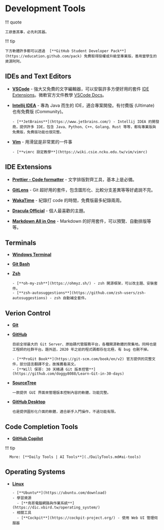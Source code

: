 # Development Tools

!!! quote

    工欲善其事，必先利其器。

!!! tip

    下方軟體許多都可以透過  [**GitHub Student Developer Pack**](https://education.github.com/pack) 免費取得授權或升級至專業版，善用當學生的資源阿阿。

## IDEs and Text Editors

- [**VSCode**](https://code.visualstudio.com/) - 強大又免費的文字編輯器，可以安裝許多方便好用的套件 [IDE Extensions](#ide-extensions)。微軟官方文件教學 [VSCode Docs](https://code.visualstudio.com/docs)。

- [**Intellij IDEA**](https://www.jetbrains.com/idea/) - 專為 Java 而生的 IDE，適合專案開發。有付費版 (Ultimate) 也有免費版 (Community)。

      - [**JetBrains**](https://www.jetbrains.com/) - Intellij IDEA 的開發商，提供許多 IDE，包含 Java、Python、C++、Golang、Rust 等等，都有專業版與免費版，免費版功能也很完整。

- [**Vim**](https://www.vim.org/) - 用滑鼠是非常累的一件事

      - [**vimrc 設定教學**](https://wiki.csie.ncku.edu.tw/vim/vimrc)

## IDE Extensions

- [**Prettier - Code formatter**](https://prettier.io/) - 文字排版對齊工具，基本上是必備。

- [**GitLens**](https://www.gitkraken.com/gitlens) - Git 超好用的套件，包含圖形化、比較分支差異等等好處說不完。

- [**WakaTime**](https://wakatime.com/) - 紀錄打 code 的時間，免費版最多紀錄兩周。

- [**Dracula Official**](https://marketplace.visualstudio.com/items?itemName=dracula-theme.theme-dracula) - 個人最喜歡的主題。

- [**Markdown All in One**](https://marketplace.visualstudio.com/items?itemName=yzhang.markdown-all-in-one) - Markdown 的好用套件，可以預覽、自動排版等等。

## Terminals

- [**Windows Terminal**](https://www.microsoft.com/zh-tw/p/windows-terminal/9n0dx20hk701)
- [**Git Bash**](https://git-scm.com/downloads)
- [**Zsh**](https://www.zsh.org/)

      - [**oh-my-zsh**](https://ohmyz.sh/) - zsh 開源框架，可以改主題、安裝套件。
      - [**zsh-autosuggestions**](https://github.com/zsh-users/zsh-autosuggestions) - zsh 自動補全套件。

## Verion Control

- [**Git**](https://gitforwindows.org/)

- [**GitHub**](https://github.com/)

      目前全球最大的 Git Server、原始碼代管服務平台，各種開源軟體的聚集地。同時也是工程師的社群平台。題外話，2020 年之前的程式碼都存在北極，有 bug 也刪不掉。

      - [**ProGit Book**](https://git-scm.com/book/en/v2) 官方提供的完整文件，部分語言翻譯不全，故推薦看英文。
      - [**Will 保哥: 30 天精通 Git 版本控管**](https://github.com/doggy8088/Learn-Git-in-30-days)

- [**SourceTree**](https://www.sourcetreeapp.com/)

      一款提供 GUI 界面來管理版本控制內容的軟體，功能完整。

- [**GitHub Desktop**](https://desktop.github.com/)

      也是提供圖形化介面的軟體，適合新手入門操作，不過功能有限。

## Code Completion Tools

- [**GitHub Copilot**](https://github.com/features/copilot)

!!! tip

      More: [**Daily Tools | AI Tools**](./DailyTools.md#ai-tools)

## Operating Systems

- [**Linux**](https://github.com/torvalds/linux)

      - [**Ubuntu**](https://ubuntu.com/download)
      - 學習資源
        - [**鳥哥電腦網路與作業系統**](https://dic.vbird.tw/operating_system/)
      - 相關工具
        - [**Cockpit**](https://cockpit-project.org/) - 使用 Web UI 管理伺服器
